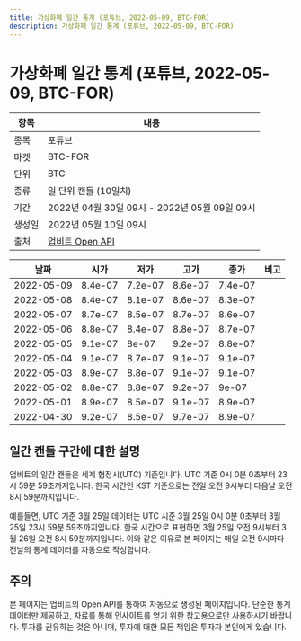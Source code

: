 ```yaml
---
title: 가상화폐 일간 통계 (포튜브, 2022-05-09, BTC-FOR)
description: 가상화폐 일간 통계 (포튜브, 2022-05-09, BTC-FOR)
---
```



가상화폐 일간 통계 (포튜브, 2022-05-09, BTC-FOR)
===

|항목|내용|
|--|--|
|종목|포튜브|
|마켓|BTC-FOR|
|단위|BTC|
|종류|일 단위 캔들 (10일치)|
|기간|2022년 04월 30일 09시 - 2022년 05월 09일 09시|
|생성일|2022년 05월 10일 09시|
|출처|[업비트 Open API](https://docs.upbit.com)|


|날짜|시가|저가|고가|종가|비고|
|--|--|--|--|--|--|
|2022-05-09|8.4e-07|7.2e-07|8.6e-07|7.4e-07|    |
|2022-05-08|8.4e-07|8.1e-07|8.6e-07|8.3e-07|    |
|2022-05-07|8.7e-07|8.5e-07|8.7e-07|8.6e-07|    |
|2022-05-06|8.8e-07|8.4e-07|8.8e-07|8.7e-07|    |
|2022-05-05|9.1e-07|8e-07|9.2e-07|8.8e-07|    |
|2022-05-04|9.1e-07|8.7e-07|9.1e-07|9.1e-07|    |
|2022-05-03|8.9e-07|8.8e-07|9.1e-07|9.1e-07|    |
|2022-05-02|8.8e-07|8.8e-07|9.2e-07|9e-07|    |
|2022-05-01|8.9e-07|8.5e-07|9.1e-07|8.9e-07|    |
|2022-04-30|9.2e-07|8.5e-07|9.7e-07|8.9e-07|    |


일간 캔들 구간에 대한 설명
---


업비트의 일간 캔들은 세계 협정시(UTC) 기준입니다. 
UTC 기준 0시 0분 0초부터 23시 59분 59초까지입니다. 
한국 시간인 KST 기준으로는 전일 오전 9시부터 다음날 오전 8시 59분까지입니다. 


예를들면, UTC 기준 3월 25일 데이터는 UTC 시준 3월 25일 0시 0분 0초부터 3월 25일 23시 59분 59초까지입니다. 
한국 시간으로 표현하면 3월 25일 오전 9시부터 3월 26일 오전 8시 59분까지입니다. 
이와 같은 이유로 본 페이지는 매일 오전 9시마다 전날의 통계 데이터를 자동으로 작성합니다. 


주의
---


본 페이지는 업비트의 Open API를 통하여 자동으로 생성된 페이지입니다. 
단순한 통계 데이터만 제공하고, 자료를 통해 인사이트를 얻기 위한 참고용으로만 사용하시기 바랍니다. 
투자를 권유하는 것은 아니며, 투자에 대한 모든 책임은 투자자 본인에게 있습니다. 
